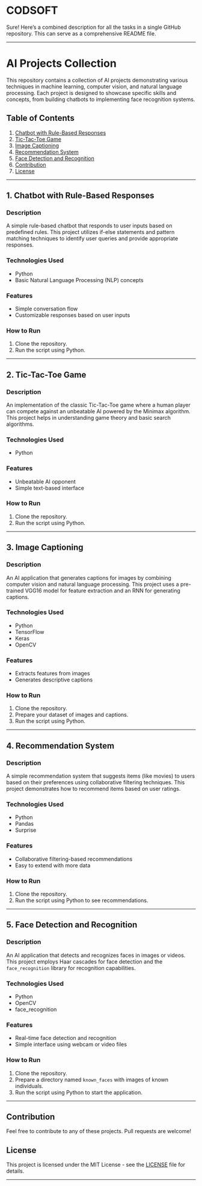 # CODSOFT
Sure! Here’s a combined description for all the tasks in a single GitHub repository. This can serve as a comprehensive README file.

---

# AI Projects Collection

This repository contains a collection of AI projects demonstrating various techniques in machine learning, computer vision, and natural language processing. Each project is designed to showcase specific skills and concepts, from building chatbots to implementing face recognition systems. 

## Table of Contents
1. [Chatbot with Rule-Based Responses](#chatbot-with-rule-based-responses)
2. [Tic-Tac-Toe Game](#tic-tac-toe-game)
3. [Image Captioning](#image-captioning)
4. [Recommendation System](#recommendation-system)
5. [Face Detection and Recognition](#face-detection-and-recognition)
6. [Contribution](#contribution)
7. [License](#license)

---

## 1. Chatbot with Rule-Based Responses

### Description
A simple rule-based chatbot that responds to user inputs based on predefined rules. This project utilizes if-else statements and pattern matching techniques to identify user queries and provide appropriate responses.

### Technologies Used
- Python
- Basic Natural Language Processing (NLP) concepts

### Features
- Simple conversation flow
- Customizable responses based on user inputs

### How to Run
1. Clone the repository.
2. Run the script using Python.

---

## 2. Tic-Tac-Toe Game

### Description
An implementation of the classic Tic-Tac-Toe game where a human player can compete against an unbeatable AI powered by the Minimax algorithm. This project helps in understanding game theory and basic search algorithms.

### Technologies Used
- Python

### Features
- Unbeatable AI opponent
- Simple text-based interface

### How to Run
1. Clone the repository.
2. Run the script using Python.

---

## 3. Image Captioning

### Description
An AI application that generates captions for images by combining computer vision and natural language processing. This project uses a pre-trained VGG16 model for feature extraction and an RNN for generating captions.

### Technologies Used
- Python
- TensorFlow
- Keras
- OpenCV

### Features
- Extracts features from images
- Generates descriptive captions

### How to Run
1. Clone the repository.
2. Prepare your dataset of images and captions.
3. Run the script using Python.

---

## 4. Recommendation System

### Description
A simple recommendation system that suggests items (like movies) to users based on their preferences using collaborative filtering techniques. This project demonstrates how to recommend items based on user ratings.

### Technologies Used
- Python
- Pandas
- Surprise

### Features
- Collaborative filtering-based recommendations
- Easy to extend with more data

### How to Run
1. Clone the repository.
2. Run the script using Python to see recommendations.

---

## 5. Face Detection and Recognition

### Description
An AI application that detects and recognizes faces in images or videos. This project employs Haar cascades for face detection and the `face_recognition` library for recognition capabilities.

### Technologies Used
- Python
- OpenCV
- face_recognition

### Features
- Real-time face detection and recognition
- Simple interface using webcam or video files

### How to Run
1. Clone the repository.
2. Prepare a directory named `known_faces` with images of known individuals.
3. Run the script using Python to start the application.

---

## Contribution
Feel free to contribute to any of these projects. Pull requests are welcome!

## License
This project is licensed under the MIT License - see the [LICENSE](LICENSE) file for details.

---
